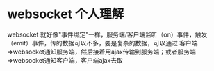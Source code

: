 # websocket 个人理解

websocket 就好像"事件绑定"一样，服务端/客户端监听（on）事件，触发（emit）事件，传的数据可以不多，要是复杂的数据，可以通过 客户端=>websocket通知服务端，然后接着用ajax传输到服务端；或者服务端=>websocket通知客户端，客户端ajax去取